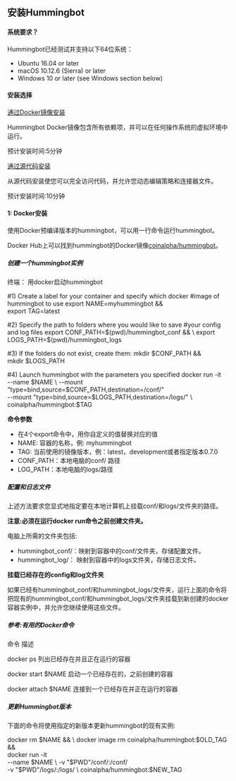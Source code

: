 ## 安装Hummingbot

#### 系统要求？

Hummingbot已经测试并支持以下64位系统：

- Ubuntu 16.04 or later
- macOS 10.12.6 (Sierra) or later
- Windows 10 or later (see Windows section below)

#### 安装选择

[通过Docker镜像安装](https://docs.hummingbot.io/installation/docker)

Hummingbot Docker镜像包含所有依赖项，并可以在任何操作系统的虚拟环境中运行。

预计安装时间:5分钟

[通过源代码安装](https://docs.hummingbot.io/installation/source)

从源代码安装使您可以完全访问代码，并允许您动态编辑策略和连接器文件。

预计安装时间:10分钟

#### 1: Docker安装

使用Docker预编译版本的hummingbot，可以用一行命令运行hummingbot。

Docker Hub上可以找到hummingbot的Docker镜像[coinalpha/hummingbot](https://hub.docker.com/r/coinalpha/hummingbot)。


##### 创建一个hummingbot实例

终端： 用docker启动hummingbot

#1) Create a label for your container and specify which docker 
#image of hummingbot to use
export NAME=myhummingbot && \
export TAG=latest

#2) Specify the path to folders where you would like to save
#your config and log files
export CONF_PATH=$(pwd)/hummingbot_conf && \
export LOGS_PATH=$(pwd)/hummingbot_logs

#3) If the folders do not exist, create them:
mkdir $CONF_PATH && \
mkdir $LOGS_PATH

#4) Launch hummingbot with the parameters you specified
docker run -it \
--name $NAME \
--mount "type=bind,source=$CONF_PATH,destination=/conf/" \
--mount "type=bind,source=$LOGS_PATH,destination=/logs/" \
coinalpha/hummingbot:$TAG


**命令参数**
- 在4个export命令中，用你自定义的值替换对应的值
- NAME:  容器的名称，例: myhummingbot
- TAG: 当前使用的镜像版本，例：latest，development或者指定版本0.7.0
- CONF_PATH：本地电脑的conf/ 路径
- LOG_PATH：本地电脑的logs/路径

##### 配置和日志文件

上述方法要求您显式地指定要在本地计算机上挂载conf/和logs/文件夹的路径。

**注意:必须在运行docker run命令之前创建文件夹。**

电脑上所需的文件夹包括:

- hummingbot_conf/：映射到容器中的conf/文件夹，存储配置文件。
- hummingbot_log/：  映射到容器中的logs文件夹，存储日志文件。


**挂载已经存在的config和log文件夹**

如果已经有hummingbot_conf/和hummingbot_logs/文件夹，运行上面的命令将把现有的hummingbot_conf/和hummingbot_logs/文件夹挂载到新创建的docker容器实例中，并允许您继续使用这些文件。

##### 参考:有用的Docker命令

命令	描述

docker ps	列出已经存在并且正在运行的容器

docker start $NAME	启动一个已经存在的，之前创建的容器

docker attach $NAME	连接到一个已经存在并正在运行的容器

##### 更新Hummingbot版本

下面的命令将使用指定的新版本更新hummingbot的现有实例:

docker rm $NAME && \
docker image rm coinalpha/hummingbot:$OLD_TAG && \
docker run -it \
--name $NAME \
-v "$PWD"/conf/:/conf/ \
-v "$PWD"/logs/:/logs/ \
coinalpha/hummingbot:$NEW_TAG
